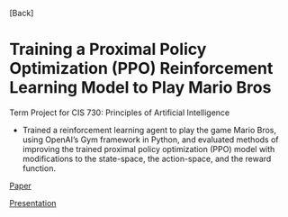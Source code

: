 [Back]

# Training a Proximal Policy Optimization (PPO) Reinforcement Learning Model to Play Mario Bros

Term Project for CIS 730: Principles of Artificial Intelligence

- Trained a reinforcement learning agent to play the game Mario Bros, using OpenAI’s Gym framework in Python, and evaluated methods of improving the trained proximal policy optimization (PPO) model with modifications to the state-space, the action-space, and the reward function.

<a href="pdf/cis730-paper.pdf">Paper</a>

<a href="pdf/cis730-presentation.pdf">Presentation</a>
